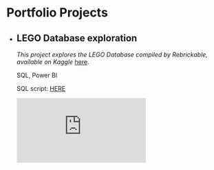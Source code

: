 # Portfolio Projects
- ## LEGO Database exploration

  *This project explores the LEGO Database compiled by Rebrickable, available on Kaggle* [here](https://www.kaggle.com/datasets/rtatman/lego-database).
  
  SQL, Power BI
  
  SQL script: [HERE](https://github.com/mroberts567/PortfolioProjects/blob/main/lego_processing.sql)
  
  ![LEGO Dashboard](https://github.com/mroberts567/PortfolioProjects/blob/main/Lego_dashboard.pdf)

